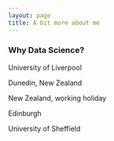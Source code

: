 ```yaml
---
layout: page
title: A bit more about me
---
```


### Why Data Science?

University of Liverpool

Dunedin, New Zealand

New Zealand, working holiday 

Edinburgh

University of Sheffield